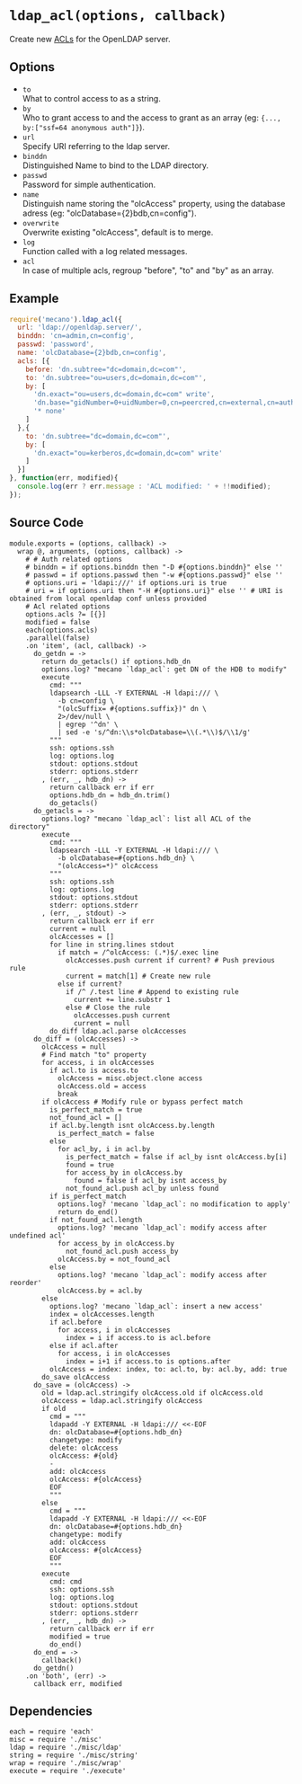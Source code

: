 
# `ldap_acl(options, callback)`

Create new [ACLs](acls) for the OpenLDAP server.   

## Options

*   `to`   
    What to control access to as a string.   
*   `by`   
    Who to grant access to and the access to grant as an array
    (eg: `{..., by:["ssf=64 anonymous auth"]}`).   
*   `url`   
    Specify URI referring to the ldap server.   
*   `binddn`   
    Distinguished Name to bind to the LDAP directory.   
*   `passwd`   
    Password for simple authentication.   
*   `name`   
    Distinguish name storing the "olcAccess" property, using the database adress
    (eg: "olcDatabase={2}bdb,cn=config").   
*   `overwrite`   
    Overwrite existing "olcAccess", default is to merge.   
*   `log`   
    Function called with a log related messages.   
*   `acl`   
    In case of multiple acls, regroup "before", "to" and "by" as an array.   

## Example

```js
require('mecano').ldap_acl({
  url: 'ldap://openldap.server/',
  binddn: 'cn=admin,cn=config',
  passwd: 'password',
  name: 'olcDatabase={2}bdb,cn=config',
  acls: [{
    before: 'dn.subtree="dc=domain,dc=com"',
    to: 'dn.subtree="ou=users,dc=domain,dc=com"',
    by: [
      'dn.exact="ou=users,dc=domain,dc=com" write',
      'dn.base="gidNumber=0+uidNumber=0,cn=peercred,cn=external,cn=auth" read',
      '* none'
    ]
  },{
    to: 'dn.subtree="dc=domain,dc=com"',
    by: [
      'dn.exact="ou=kerberos,dc=domain,dc=com" write'
    ]
  }]
}, function(err, modified){
  console.log(err ? err.message : 'ACL modified: ' + !!modified);
});
```

## Source Code

    module.exports = (options, callback) ->
      wrap @, arguments, (options, callback) ->
        # # Auth related options
        # binddn = if options.binddn then "-D #{options.binddn}" else ''
        # passwd = if options.passwd then "-w #{options.passwd}" else ''
        # options.uri = 'ldapi:///' if options.uri is true
        # uri = if options.uri then "-H #{options.uri}" else '' # URI is obtained from local openldap conf unless provided
        # Acl related options
        options.acls ?= [{}]
        modified = false
        each(options.acls)
        .parallel(false)
        .on 'item', (acl, callback) ->
          do_getdn = ->
            return do_getacls() if options.hdb_dn
            options.log? "mecano `ldap_acl`: get DN of the HDB to modify"
            execute
              cmd: """
              ldapsearch -LLL -Y EXTERNAL -H ldapi:/// \
                -b cn=config \
                "(olcSuffix= #{options.suffix})" dn \
                2>/dev/null \
                | egrep '^dn' \
                | sed -e 's/^dn:\\s*olcDatabase=\\(.*\\)$/\\1/g'
              """
              ssh: options.ssh
              log: options.log
              stdout: options.stdout
              stderr: options.stderr
            , (err, _, hdb_dn) ->
              return callback err if err
              options.hdb_dn = hdb_dn.trim()
              do_getacls()
          do_getacls = ->
            options.log? "mecano `ldap_acl`: list all ACL of the directory"
            execute
              cmd: """
              ldapsearch -LLL -Y EXTERNAL -H ldapi:/// \
                -b olcDatabase=#{options.hdb_dn} \
                "(olcAccess=*)" olcAccess
              """
              ssh: options.ssh
              log: options.log
              stdout: options.stdout
              stderr: options.stderr
            , (err, _, stdout) ->
              return callback err if err
              current = null
              olcAccesses = []
              for line in string.lines stdout
                if match = /^olcAccess: (.*)$/.exec line
                  olcAccesses.push current if current? # Push previous rule
                  current = match[1] # Create new rule
                else if current?
                  if /^ /.test line # Append to existing rule
                    current += line.substr 1
                  else # Close the rule
                    olcAccesses.push current
                    current = null
              do_diff ldap.acl.parse olcAccesses
          do_diff = (olcAccesses) ->
            olcAccess = null
            # Find match "to" property
            for access, i in olcAccesses
              if acl.to is access.to
                olcAccess = misc.object.clone access
                olcAccess.old = access
                break
            if olcAccess # Modify rule or bypass perfect match
              is_perfect_match = true
              not_found_acl = []
              if acl.by.length isnt olcAccess.by.length
                is_perfect_match = false 
              else
                for acl_by, i in acl.by
                  is_perfect_match = false if acl_by isnt olcAccess.by[i]
                  found = true
                  for access_by in olcAccess.by
                    found = false if acl_by isnt access_by
                  not_found_acl.push acl_by unless found
              if is_perfect_match
                options.log? 'mecano `ldap_acl`: no modification to apply'
                return do_end()
              if not_found_acl.length
                options.log? 'mecano `ldap_acl`: modify access after undefined acl'
                for access_by in olcAccess.by
                  not_found_acl.push access_by
                olcAccess.by = not_found_acl
              else
                options.log? 'mecano `ldap_acl`: modify access after reorder'
                olcAccess.by = acl.by
            else
              options.log? 'mecano `ldap_acl`: insert a new access'
              index = olcAccesses.length
              if acl.before
                for access, i in olcAccesses
                  index = i if access.to is acl.before
              else if acl.after
                for access, i in olcAccesses
                  index = i+1 if access.to is options.after
              olcAccess = index: index, to: acl.to, by: acl.by, add: true
            do_save olcAccess
          do_save = (olcAccess) ->
            old = ldap.acl.stringify olcAccess.old if olcAccess.old
            olcAccess = ldap.acl.stringify olcAccess
            if old
              cmd = """
              ldapadd -Y EXTERNAL -H ldapi:/// <<-EOF
              dn: olcDatabase=#{options.hdb_dn}
              changetype: modify
              delete: olcAccess
              olcAccess: #{old}
              -
              add: olcAccess
              olcAccess: #{olcAccess}
              EOF
              """
            else
              cmd = """
              ldapadd -Y EXTERNAL -H ldapi:/// <<-EOF
              dn: olcDatabase=#{options.hdb_dn}
              changetype: modify
              add: olcAccess
              olcAccess: #{olcAccess}
              EOF
              """
            execute
              cmd: cmd
              ssh: options.ssh
              log: options.log
              stdout: options.stdout
              stderr: options.stderr
            , (err, _, hdb_dn) ->
              return callback err if err
              modified = true
              do_end()
          do_end = ->
            callback()
          do_getdn()
        .on 'both', (err) ->
          callback err, modified

## Dependencies

    each = require 'each'
    misc = require './misc'
    ldap = require './misc/ldap'
    string = require './misc/string'
    wrap = require './misc/wrap'
    execute = require './execute'

[acls]: http://www.openldap.org/doc/admin24/access-control.html
[tuto]: https://documentation.fusiondirectory.org/fr/documentation/convert_acl


